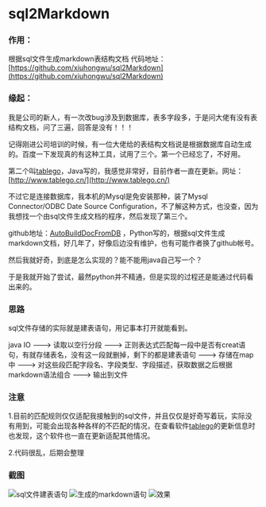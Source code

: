 # sql2Markdown
### 作用：
根据sql文件生成markdown表结构文档
代码地址：[https://github.com/xiuhongwu/sql2Markdown](https://github.com/xiuhongwu/sql2Markdown)

### 缘起：
我是公司的新人，有一次改bug涉及到数据库，表多字段多，于是问大佬有没有表结构文档，问了三遍，回答是没有！！！

记得刚进公司培训的时候，有一位大佬给的表结构文档说是根据数据库自动生成的。百度一下发现真的有这种工具，试用了三个。第一个已经忘了，不好用。

第二个叫[tablego](http://www.tablego.cn/)，Java写的，我感觉非常好，目前作者一直在更新。网址：
[http://www.tablego.cn/](http://www.tablego.cn/)

不过它是连接数据库，我本机的Mysql是免安装那种，装了Mysql Connector/ODBC Date Source Configuration，不了解这种方式，也没查，因为我想找一个由sql文件生成文档的程序，然后发现了第三个。

github地址：[AutoBuildDocFromDB](https://github.com/2liang/AutoBuildDocFromDB)
，Python写的，根据sql文件生成markdown文档，好几年了，好像后边没有维护，也有可能作者换了github帐号。

然后我就好奇，到底是怎么实现的？能不能用java自己写一个？

于是我就开始了尝试，最然python并不精通，但是实现的过程还是能通过代码看出来的。

### 思路
sql文件存储的实际就是建表语句，用记事本打开就能看到。

java IO ---> 读取以空行分段 ---> 正则表达式匹配每一段中是否有creat语句，有就存储表名，没有这一段就删掉，剩下的都是建表语句 ---> 存储在map中 ---> 对这些段匹配字段名、字段类型、字段描述，获取数据之后根据markdown语法组合 ---> 输出到文件


### 注意
1.目前的匹配规则仅仅适配我接触到的sql文件，并且仅仅是好奇写着玩，实际没有用到，可能会出现各种各样的不匹配的情况，在查看软件[tablego](http://www.tablego.cn/)的更新信息时也发现，这个软件也一直在更新适配其他情况。

2.代码很乱，后期会整理

### 截图
![sql文件建表语句](https://img-blog.csdnimg.cn/20190912160326225.png?x-oss-process=image/watermark,type_ZmFuZ3poZW5naGVpdGk,shadow_10,text_aHR0cHM6Ly9ibG9nLmNzZG4ubmV0L3FxXzM0MTM2NTY5,size_16,color_FFFFFF,t_70)
![生成的markdown语句](https://img-blog.csdnimg.cn/20190912160447908.png)
![效果](https://img-blog.csdnimg.cn/20190912160605930.png?x-oss-process=image/watermark,type_ZmFuZ3poZW5naGVpdGk,shadow_10,text_aHR0cHM6Ly9ibG9nLmNzZG4ubmV0L3FxXzM0MTM2NTY5,size_16,color_FFFFFF,t_70)
